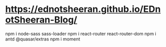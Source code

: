 # https://ednotsheeran.github.io/EDnotSheeran-Blog/
npm i node-sass sass-loader
npm i react-router react-router-dom
npm i antd @quasar/extras
npm i moment